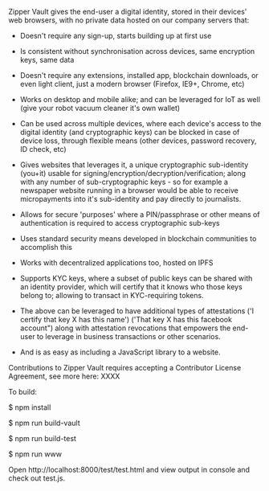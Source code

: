
Zipper Vault gives the end-user a digital identity, stored in their devices' web browsers, with no private data hosted on our company servers that:

- Doesn't require any sign-up, starts building up at first use

- Is consistent without synchronisation across devices, same encryption keys, same data

- Doesn't require any extensions, installed app, blockchain downloads, or even light client, just a modern browser (Firefox, IE9+, Chrome, etc)

- Works on desktop and mobile alike; and can be leveraged for IoT as well (give your robot vacuum cleaner it's own wallet)

- Can be used across multiple devices, where each device's access to the digital identity (and cryptographic keys) can be blocked in case of device loss, through flexible means (other devices, password recovery, ID check, etc)

- Gives websites that leverages it, a unique cryptographic sub-identity (you+it) usable for signing/encryption/decryption/verification; along with any number of sub-cryptographic keys - so for example a newspaper website running in a browser would be able to receive micropayments into it's sub-identity and pay directly to journalists.

- Allows for secure 'purposes' where a PIN/passphrase or other means of authentication is required to access cryptographic sub-keys

- Uses standard security means developed in blockchain communities to accomplish this

- Works with decentralized applications too, hosted on IPFS

- Supports KYC keys, where a subset of public keys can be shared with an identity provider, which will certify that it knows who those keys belong to; allowing to transact in KYC-requiring tokens.

- The above can be leveraged to have additional types of attestations ('I certify that key X has this name') ('That key X has this facebook account") along with attestation revocations that empowers the end-user to leverage in business transactions or other scenarios.

- And is as easy as including a JavaScript library to a website.

Contributions to Zipper Vault requires accepting a Contributor License Agreement, see more here: XXXX

To build:

$ npm install

$ npm run build-vault

$ npm run build-test

$ npm run www

Open http://localhost:8000/test/test.html and view output in console and
check out test.js.
